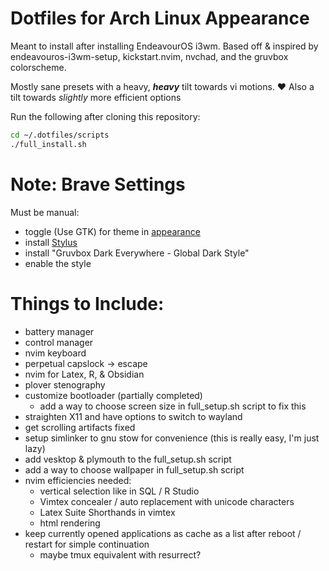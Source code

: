 # Dotfiles for Arch Linux Appearance
Meant to install after installing EndeavourOS i3wm. Based off & inspired by endeavouros-i3wm-setup, kickstart.nvim, nvchad, and the gruvbox colorscheme.

Mostly sane presets with a heavy, ***heavy*** tilt towards vi motions. ❤️
    Also a tilt towards *slightly* more efficient options

Run the following after cloning this repository:
```Bash
cd ~/.dotfiles/scripts
./full_install.sh
```
# Note: Brave Settings
Must be manual:
- toggle (Use GTK) for theme in [appearance](brave://settings/appearance)
- install [Stylus](https://chromewebstore.google.com/detail/stylus/clngdbkpkpeebahjckkjfobafhncgmne)
- install "Gruvbox Dark Everywhere - Global Dark Style"
- enable the style

# Things to Include:
- battery manager
- control manager
- nvim keyboard
- perpetual capslock -> escape
- nvim for Latex, R, & Obsidian
- plover stenography
- customize bootloader (partially completed)
    - add a way to choose screen size in full_setup.sh script to fix this
- straighten X11 and have options to switch to wayland
- get scrolling artifacts fixed
- setup simlinker to gnu stow for convenience (this is really easy, I'm just lazy)
- add vesktop & plymouth to the full_setup.sh script
- add a way to choose wallpaper in full_setup.sh script
- nvim efficiencies needed:
    - vertical selection like in SQL / R Studio
    - Vimtex concealer / auto replacement with unicode characters
    - Latex Suite Shorthands in vimtex
    - html rendering
- keep currently opened applications as cache as a list after reboot / restart for simple continuation
    - maybe tmux equivalent with resurrect?

